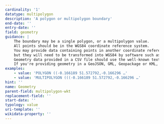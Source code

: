 ```yaml
---
cardinality: '1'
datatype: multipolygon
description: 'A polygon or multipolygon boundary'
end-date: ''
entry-date: ''
field: geometry
guidance: |
    The boundary may be a single polygon, or a multipolygon value.
    All points should be in the WGS84 coordinate reference system.
    You may provide data containing points in another coordinate reference system, such as British National Grid,
    but they will need to be transformed into WGS84 by software such as the Planning Data platform and this transformation may lead to a small loss of accuracy.
    Geometry data provided in a CSV file should use the well-known text (WKT) representation for the field.
    If you're providing geometry in a GeoJSON, GML, Geopackage or KML, use the appropriate representation for the file format.
examples:
    - value: 'POLYGON ((-0.166189 51.572792,-0.166296 …'
    - value: 'MULTIPOLYGON (((-0.166189 51.572792,-0.166296 …'
hint: ''
name: Geometry
parent-field: multipolygon-wkt
replacement-field: ''
start-date: ''
typology: value
uri-template: ''
wikidata-property: ''
---
```

